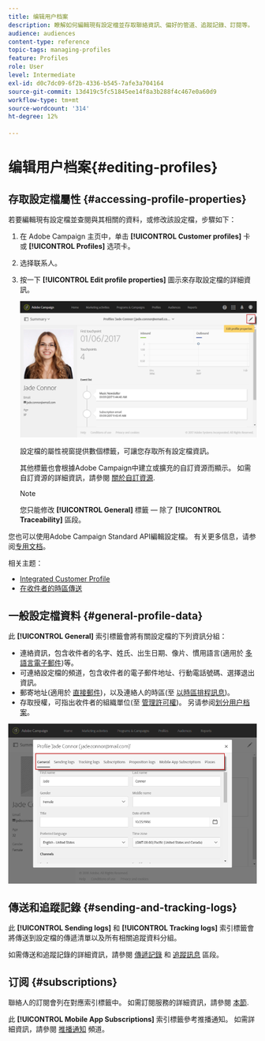 ```yaml
---
title: 编辑用户档案
description: 瞭解如何編輯現有設定檔並存取聯絡資訊、偏好的管道、追蹤記錄、訂閱等。
audience: audiences
content-type: reference
topic-tags: managing-profiles
feature: Profiles
role: User
level: Intermediate
exl-id: d0c7dc09-6f2b-4336-b545-7afe3a704164
source-git-commit: 13d419c5fc51845ee14f8a3b288f4c467e0a60d9
workflow-type: tm+mt
source-wordcount: '314'
ht-degree: 12%

---
```


# 编辑用户档案{#editing-profiles}

## 存取設定檔屬性 {#accessing-profile-properties}

若要編輯現有設定檔並查閱與其相關的資料，或修改該設定檔，步驟如下：

1. 在 Adobe Campaign 主页中，单击 **[!UICONTROL Customer profiles]** 卡或 **[!UICONTROL Profiles]** 选项卡。
1. 选择联系人。
1. 按一下 **[!UICONTROL Edit profile properties]** 圖示來存取設定檔的詳細資訊。

   ![](assets/profile_creation2.png)

   設定檔的屬性視窗提供數個標籤，可讓您存取所有設定檔資訊。

   其他標籤也會根據Adobe Campaign中建立或擴充的自訂資源而顯示。 如需自訂資源的詳細資訊，請參閱 [關於自訂資源](../../developing/using/data-model-concepts.md).

   >[!NOTE]
   >
   >您只能修改 **[!UICONTROL General]** 標籤 — 除了 **[!UICONTROL Traceability]** 區段。

您也可以使用Adobe Campaign Standard API編輯設定檔。 有关更多信息，请参阅[专用文档](../../api/using/updating-profiles.md)。

相关主题：

* [Integrated Customer Profile](../../audiences/using/integrated-customer-profile.md)
* [在收件者的時區傳送](../../sending/using/sending-messages-at-the-recipient-s-time-zone.md)

## 一般設定檔資料 {#general-profile-data}

此 **[!UICONTROL General]** 索引標籤會將有關設定檔的下列資訊分組：

* 連絡資訊，包含收件者的名字、姓氏、出生日期、像片、慣用語言(適用於 [多語言電子郵件](../../channels/using/creating-a-multilingual-email.md))等。
* 可連絡設定檔的頻道，包含收件者的電子郵件地址、行動電話號碼、選擇退出資訊。
* 郵寄地址(適用於 [直接郵件](../../channels/using/about-direct-mail.md))，以及連絡人的時區(至 [以時區排程訊息](../../sending/using/sending-messages-at-the-recipient-s-time-zone.md))。
* 存取授權，可指出收件者的組織單位(至 [管理許可權](../../administration/using/about-access-management.md))。 另请参阅[划分用户档案](../../administration/using/organizational-units.md#partitioning-profiles)。

![](assets/profile_creation4.png)

## 傳送和追蹤記錄 {#sending-and-tracking-logs}

此 **[!UICONTROL Sending logs]** 和 **[!UICONTROL Tracking logs]** 索引標籤會將傳送到設定檔的傳遞清單以及所有相關追蹤資料分組。

如需傳送和追蹤記錄的詳細資訊，請參閱 [傳遞記錄](../../sending/using/monitoring-a-delivery.md#delivery-logs) 和 [追蹤訊息](../../sending/using/tracking-messages.md) 區段。

## 订阅 {#subscriptions}

聯絡人的訂閱會列在對應索引標籤中。 如需訂閱服務的詳細資訊，請參閱 [本節](../../audiences/using/about-subscriptions.md).

此 **[!UICONTROL Mobile App Subscriptions]** 索引標籤參考推播通知。 如需詳細資訊，請參閱 [推播通知](../../channels/using/about-push-notifications.md) 頻道。
